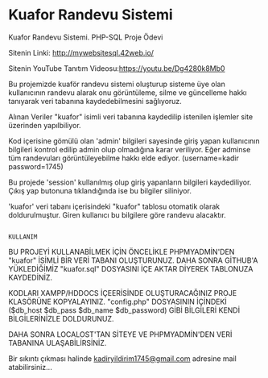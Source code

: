 # Kuafor Randevu Sistemi
 Kuafor Randevu Sistemi. PHP-SQL Proje Ödevi
 
 Sitenin Linki: http://mywebsitesql.42web.io/
 
 Sitenin YouTube Tanıtım Videosu:https://youtu.be/Dg4280k8Mb0
 
 
 Bu projemizde kuaför randevu sistemi oluşturup sisteme üye olan kullanıcının randevu alarak onu görüntüleme, silme ve güncelleme hakkı tanıyarak veri tabanına kaydedebilmesini sağlıyoruz.
 
 
 Alınan Veriler "kuafor" isimli veri tabanına kaydedilip istenilen işlemler site üzerinden yapılbiliyor.
 
 
 Kod içerisine gömülü olan 'admin' bilgileri sayesinde giriş yapan kullanıcının bilgileri kontrol edilip admin olup olmadığına karar veriliyor. Eğer adminse tüm randevuları görüntüleyebilme hakkı elde ediyor.
 (username=kadir password=1745) 
 
 
 Bu projede 'session' kullanılmış olup giriş yapanların bilgileri kaydediliyor. Çıkış yap butonuna tıklandığında ise bu bilgiler siliniyor.
 
 
 'kuafor' veri tabanı içerisindeki "kuafor" tablosu otomatik olarak doldurulmuştur. Giren kullanıcı bu bilgilere göre randevu alacaktır.
 
 
 
                                                                       KULLANIM
                                                                                 
                                                                                 
 BU PROJEYİ KULLANABİLMEK İÇİN ÖNCELİKLE PHPMYADMİN'DEN "kuafor" İSİMLİ BİR VERİ TABANI OLUŞTURUNUZ. DAHA SONRA GİTHUB'A YÜKLEDİĞİMİZ "kuafor.sql" DOSYASINI İÇE AKTAR DİYEREK TABLONUZA KAYDEDİNİZ.
 
 
 KODLARI XAMPP/HDDOCS İÇEERİSİNDE OLUŞTURACAĞINIZ PROJE KLASÖRÜNE KOPYALAYINIZ. "config.php" DOSYASININ İÇİNDEKİ  ($db_host $db_pass $db_name $db_password) GİBİ BİLGİLERİ KENDİ BİLGİLERİNİZLE DOLDURUNUZ.
 
 
 DAHA SONRA LOCALOST'TAN SİTEYE VE PHPMYADMİN'DEN VERİ TABANINA ULAŞABİLİRSİNİZ.
 
 
 Bir sıkıntı çıkması halinde kadiryildirim1745@gmail.com adresine mail atabilirsiniz...
 
 
 

